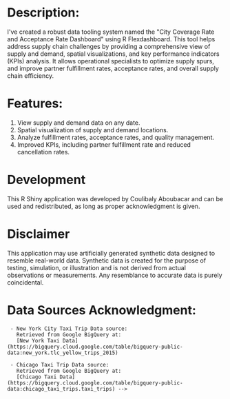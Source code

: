 # Description:

I've created a robust data tooling system named the "City Coverage Rate and Acceptance Rate Dashboard" using R Flexdashboard. This tool helps address supply chain challenges by providing a comprehensive view of supply and demand, spatial visualizations, and key performance indicators (KPIs) analysis. It allows operational specialists to optimize supply spurs, and improve partner fulfillment rates, acceptance rates, and overall supply chain efficiency.

# Features:

1. View supply and demand data on any date.
2. Spatial visualization of supply and demand locations.
3. Analyze fulfillment rates, acceptance rates, and quality management.
4. Improved KPIs, including partner fulfillment rate and reduced cancellation rates.


# Development

This R Shiny application was developed by Coulibaly Aboubacar and can be used and redistributed,  as long as proper acknowledgment is given.

# Disclaimer
This application may use artificially generated synthetic data designed to resemble real-world data. Synthetic data is created for the purpose of testing, simulation, or 
illustration and is not derived from actual observations or measurements. Any resemblance to accurate data is purely coincidental. 

# Data Sources Acknowledgment:
     - New York City Taxi Trip Data source: 
       Retrieved from Google BigQuery at: 
       [New York Taxi Data](https://bigquery.cloud.google.com/table/bigquery-public-data:new_york.tlc_yellow_trips_2015)

     - Chicago Taxi Trip Data source: 
       Retrieved from Google BigQuery at: 
       [Chicago Taxi Data](https://bigquery.cloud.google.com/table/bigquery-public-data:chicago_taxi_trips.taxi_trips) -->
